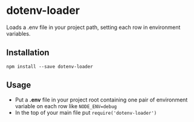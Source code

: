 dotenv-loader
===

Loads a .env file in your project path, setting each row in environment variables.

## Installation
``` npm install --save dotenv-loader ```

## Usage
- Put a **.env** file in your project root containing one pair of environment variable on each row like ``` NODE_ENV=debug ```
- In the top of your main file put ``` require('dotenv-loader') ```